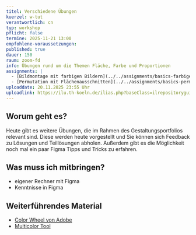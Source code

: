 ```yaml
---
titel: Verschiedene Übungen
kuerzel: w-tut
verantwortlich: cn
typ: workshop
pflicht: false
termine: 2025-11-21 13:00
empfohlene-voraussetzungen:
published: true
dauer: 150
raum: zoom-fd
info: Übungen rund um die Themen Fläche, Farbe und Proportionen
assignments: |
  - [Bildmontage mit farbigen Bildern](../../assignments/basics-farbige-bilder/)
  - [Permutation mit Flächenausschnitten](../../assignments/basics-permuation-und-farbe/)
uploaddate: 20.11.2025 23:55 Uhr
uploadlink: https://ilu.th-koeln.de/ilias.php?baseClass=ilrepositorygui&ref_id=431172
---
```


## Worum geht es?

Heute gibt es weitere Übungen, die im Rahmen des Gestaltungsportfolios relevant sind. Diese werden heute vorgestellt und Sie können sich Feedback zu Lösungen und Teillösungen abholen. Außerdem gibt es die Möglichkeit noch mal ein paar Figma Tipps und Tricks zu erfahren.

## Was muss ich mitbringen?

-   eigener Rechner mit Figma
-   Kenntnisse in Figma

## Weiterführendes Material
- [Color Wheel von Adobe](https://color.adobe.com/de/create/color-wheel/)
- [Multicolor Tool](http://labs.tineye.com/multicolr/)


<!--
## Sie haben keinen Rechner?
Kein Problem, denn wir haben welche. Allerdings nur Macs. Uuuuuhh. Wenn Sie einen brauchen, bitte rechtzeitig an Volker Schaefer wenden. Unsere Rechner können nur für die Workshops und Trainings ausgeliehen werden. Im MI Pool stehen aber immer Rechner für Sie bereit.
-->
